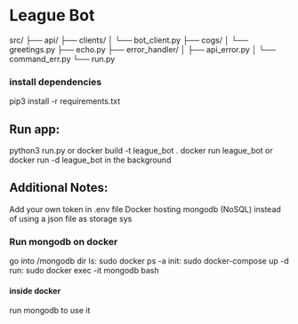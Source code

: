 # League Bot

src/
├── api/
├── clients/ 
│   └── bot_client.py
├── cogs/
│   └── greetings.py
├── echo.py
├── error_handler/
│   ├── api_error.py
│   └── command_err.py
└── run.py

### install dependencies
pip3 install -r requirements.txt

## Run app:
python3 run.py
or
docker build -t league_bot .
docker run league_bot or docker run -d league_bot in the background

## Additional Notes:
Add your own token in .env file
Docker hosting mongodb (NoSQL) instead of using a json file as storage sys

### Run mongodb on docker
go into /mongodb dir 
ls: sudo docker ps -a
init: sudo docker-compose up -d
run: sudo docker exec -it mongodb bash

#### inside docker
run mongodb to use it
